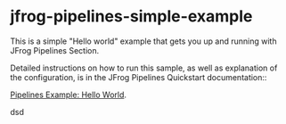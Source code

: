 # jfrog-pipelines-simple-example   

This is a simple "Hello world"  example that gets you up and running with JFrog Pipelines Section.

Detailed instructions on how to run this sample, as well as explanation of the configuration, is in the JFrog Pipelines Quickstart 
documentation::

[Pipelines Example: Hello World](https://www.jfrog.com/confluence/display/JFROG/Pipeline+Example%3A+Hello+World).

dsd
